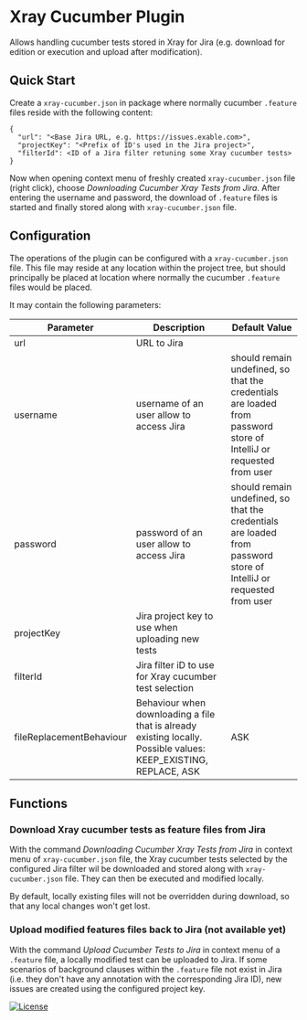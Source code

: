 # Xray Cucumber Plugin

Allows handling cucumber tests stored in Xray for Jira (e.g. download for edition or execution and upload after
modification).

## Quick Start

Create a `xray-cucumber.json` in package where normally cucumber `.feature` files reside with the following content:

```
{
  "url": "<Base Jira URL, e.g. https://issues.exable.com>",
  "projectKey": "<Prefix of ID's used in the Jira project>",
  "filterId": <ID of a Jira filter retuning some Xray cucumber tests>
}
```

Now when opening context menu of freshly created `xray-cucumber.json` file (right click),
choose _Downloading Cucumber Xray Tests from Jira_. After entering the username and password, the download of `.feature`
files is started and finally stored along with `xray-cucumber.json` file.

## Configuration

The operations of the plugin can be configured with a `xray-cucumber.json` file. This file may reside at any location
within the project tree, but should principally be placed at location where normally the cucumber `.feature` files would
be placed.

It may contain the following parameters:

|Parameter                 | Description                                                                                                      | Default Value                                                                                                      |
|--------------------------|------------------------------------------------------------------------------------------------------------------|--------------------------------------------------------------------------------------------------------------------|
| url                      | URL to Jira                                                                                                      |                                                                                                                    |
| username                 | username of an user allow to access Jira                                                                         | should remain undefined, so that the credentials are loaded from password store of IntelliJ or requested from user | 
| password                 | password of an user allow to access Jira                                                                         | should remain undefined, so that the credentials are loaded from password store of IntelliJ or requested from user |
| projectKey               | Jira project key to use when uploading new tests                                                                 |                                                                                                                    |
| filterId                 | Jira filter iD to use for Xray cucumber test selection                                                           |                                                                                                                    |
| fileReplacementBehaviour | Behaviour when downloading a file that is already existing locally. Possible values: KEEP_EXISTING, REPLACE, ASK | ASK                                                                                                                |


## Functions

### Download Xray cucumber tests as feature files from Jira

With the command _Downloading Cucumber Xray Tests from Jira_ in context menu of `xray-cucumber.json` file, the Xray
cucumber tests selected by the configured Jira filter wil be downloaded and stored along with `xray-cucumber.json`
file. They can then be executed and modified locally.

By default, locally existing files will not be overridden during download, so that any local changes won't get lost. 

### Upload modified features files back to Jira (not available yet)

With the command _Upload Cucumber Tests to Jira_ in context menu of a `.feature` file, a locally modified test can be 
uploaded to Jira. If some scenarios of background clauses within the `.feature` file not exist in Jira (i.e. they don't
have any annotation with the corresponding Jira ID), new issues are created using the configured project key.

[![License](https://img.shields.io/badge/License-Apache%202.0-blue.svg)](https://opensource.org/licenses/Apache-2.0)